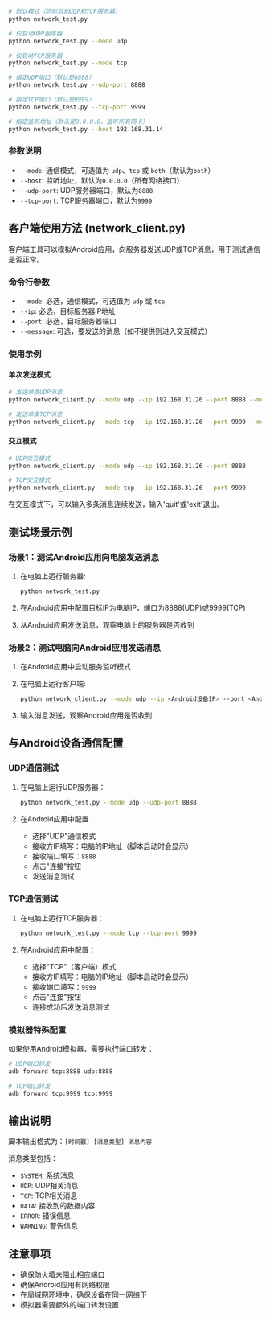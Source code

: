 
```bash
# 默认模式（同时启动UDP和TCP服务器）
python network_test.py

# 仅启动UDP服务器
python network_test.py --mode udp

# 仅启动TCP服务器
python network_test.py --mode tcp

# 指定UDP端口（默认是8888）
python network_test.py --udp-port 8888

# 指定TCP端口（默认是9999）
python network_test.py --tcp-port 9999

# 指定监听地址（默认是0.0.0.0，监听所有网卡）
python network_test.py --host 192.168.31.14
```

### 参数说明

- `--mode`: 通信模式，可选值为 `udp`、`tcp` 或 `both`（默认为`both`）
- `--host`: 监听地址，默认为`0.0.0.0`（所有网络接口）
- `--udp-port`: UDP服务器端口，默认为`8888`
- `--tcp-port`: TCP服务器端口，默认为`9999`

## 客户端使用方法 (network_client.py)

客户端工具可以模拟Android应用，向服务器发送UDP或TCP消息，用于测试通信是否正常。

### 命令行参数

- `--mode`: 必选，通信模式，可选值为 `udp` 或 `tcp`
- `--ip`: 必选，目标服务器IP地址
- `--port`: 必选，目标服务器端口
- `--message`: 可选，要发送的消息（如不提供则进入交互模式）

### 使用示例

#### 单次发送模式

```bash
# 发送单条UDP消息
python network_client.py --mode udp --ip 192.168.31.26 --port 8888 --message "这是一条UDP测试消息"

# 发送单条TCP消息
python network_client.py --mode tcp --ip 192.168.31.26 --port 9999 --message "这是一条TCP测试消息"
```

#### 交互模式

```bash
# UDP交互模式
python network_client.py --mode udp --ip 192.168.31.26 --port 8888

# TCP交互模式
python network_client.py --mode tcp --ip 192.168.31.26 --port 9999
```

在交互模式下，可以输入多条消息连续发送，输入'quit'或'exit'退出。

## 测试场景示例

### 场景1：测试Android应用向电脑发送消息

1. 在电脑上运行服务器:
   ```bash
   python network_test.py
   ```
   
2. 在Android应用中配置目标IP为电脑IP，端口为8888(UDP)或9999(TCP)

3. 从Android应用发送消息，观察电脑上的服务器是否收到

### 场景2：测试电脑向Android应用发送消息

1. 在Android应用中启动服务监听模式

2. 在电脑上运行客户端:
   ```bash
   python network_client.py --mode udp --ip <Android设备IP> --port <Android监听端口>
   ```
   
3. 输入消息发送，观察Android应用是否收到

## 与Android设备通信配置

### UDP通信测试

1. 在电脑上运行UDP服务器：
   ```bash
   python network_test.py --mode udp --udp-port 8888
   ```

2. 在Android应用中配置：
   - 选择"UDP"通信模式
   - 接收方IP填写：电脑的IP地址（脚本启动时会显示）
   - 接收端口填写：`8888`
   - 点击"连接"按钮
   - 发送消息测试

### TCP通信测试

1. 在电脑上运行TCP服务器：
   ```bash
   python network_test.py --mode tcp --tcp-port 9999
   ```

2. 在Android应用中配置：
   - 选择"TCP"（客户端）模式
   - 接收方IP填写：电脑的IP地址（脚本启动时会显示）
   - 接收端口填写：`9999`
   - 点击"连接"按钮
   - 连接成功后发送消息测试

### 模拟器特殊配置

如果使用Android模拟器，需要执行端口转发：

```bash
# UDP端口转发
adb forward tcp:8888 udp:8888

# TCP端口转发
adb forward tcp:9999 tcp:9999
```

## 输出说明

脚本输出格式为：`[时间戳] [消息类型] 消息内容`

消息类型包括：
- `SYSTEM`: 系统消息
- `UDP`: UDP相关消息
- `TCP`: TCP相关消息
- `DATA`: 接收到的数据内容
- `ERROR`: 错误信息
- `WARNING`: 警告信息

## 注意事项

- 确保防火墙未阻止相应端口
- 确保Android应用有网络权限
- 在局域网环境中，确保设备在同一网络下
- 模拟器需要额外的端口转发设置 